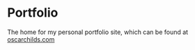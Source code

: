 # Portfolio

The home for my personal portfolio site, which can be found at [oscarchilds.com](http://oscarchilds.com)
